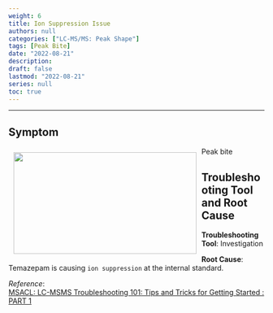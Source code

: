 ```yaml
---
weight: 6
title: Ion Suppression Issue
authors: null
categories: ["LC-MS/MS: Peak Shape"]
tags: [Peak Bite]
date: "2022-08-21"
description:  
draft: false
lastmod: "2022-08-21"
series: null
toc: true
---
```




<!--more-->
---

## Symptom
<div class = "row">
<img width ="360" height= "200" src = "/docs/images/Screenshot 2022-08-18 153531.png" style ="float: left" HSPACE="10" VSPACE="10"/>
Peak bite
</div>

## Troubleshooting Tool and Root Cause

<div class = "row">


<b>Troubleshooting Tool</b>: Investigation   

<b>Root Cause</b>: Temazepam is causing `ion suppression` at the internal standard.  

</div>

*Reference*:  
[MSACL: LC-MSMS Troubleshooting 101: Tips and Tricks for Getting Started : PART 1](https://www.msacl.org/index.php?header=Learning_Center&tab=Video_Library&subtab=Search_Video_Library)  